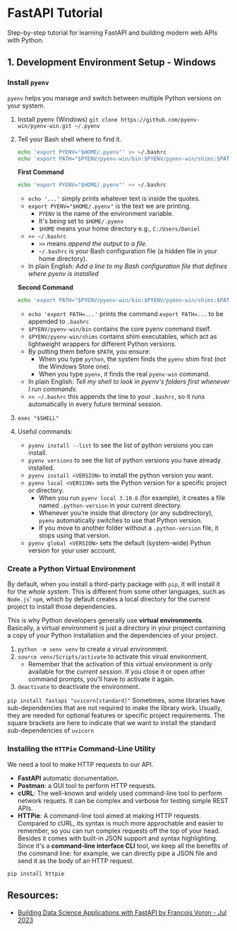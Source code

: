 # FastAPI Tutorial

Step-by-step tutorial for learning FastAPI and building modern web APIs with Python.

## 1. Development Environment Setup - Windows

### Install `pyenv`
`pyenv` helps you manage and switch between multiple Python versions on your system.

1. Install pyenv (Windows) `git clone https://github.com/pyenv-win/pyenv-win.git ~/.pyenv`
2. Tell your Bash shell where to find it.
    ```bash
    echo 'export PYENV="$HOME/.pyenv"' >> ~/.bashrc
    echo 'export PATH="$PYENV/pyenv-win/bin:$PYENV/pyenv-win/shims:$PATH"' >> ~/.bashrc
    ```

    **First Command**

    ```bash
    echo 'export PYENV="$HOME/.pyenv"' >> ~/.bashrc
    ```
    * `echo '...'` simply prints whatever text is inside the quotes.
    * `export PYENV="$HOME/.pyenv"` is the text we are printing.
        - `PYENV` is the name of the environment variable.
        - It's being set to `$HOME/.pyenv`
        - `$HOME` means your home directory e.g., `C:/Users/Daniel`
    * `>> ~/.bashrc`
        - `>>` means *append the output to a file.*
        - `~/.bashrc` is your Bash configuration file (a hidden file in your home directory). 
    * In plain English: *Add a line to my Bash configuration file that defines where pyenv is installed*

    **Second Command**
    ```bash
    echo 'export PATH="$PYENV/pyenv-win/bin:$PYENV/pyenv-win/shims:$PATH"' >> ~/.bashrc
    ```
    * `echo 'export PATH=...'` prints the command `export PATH=...` to be appended to `.bashrc`
    * `$PYENV/pyenv-win/bin` contains the core pyenv command itself.
    * `$PYENV/pyenv-win/shims` contains shim executables, which act as lightweight wrappers for different Python versions.
    * By putting them before `$PATH`, you ensure:
        - When you type `python`, the system finds the `pyenv` shim first (not the Windows Store one).
        - When you type `pyenv`, it finds the real `pyenv-win` command.
    * In plain English: *Tell my shell to look in pyenv's folders first whenever I run commands*.
    * `>> ~/.bashrc` this appends the line to your `.bashrc`, so it runs automatically in every future terminal session. 

3. `exec "$SHELL"`

4. Useful commands:
    * `pyenv install --list` to see the list of python versions you can install.
    * `pyenv versions` to see the list of python versions you have already installed.
    * `pyenv install <VERSION>` to install the python version you want.
    * `pyenv local <VERSION>` sets the Python version for a specific project or directory.
        - When you run `pyenv local 3.10.6` (for example), it creates a file named `.python-version` in your current directory.
        - Whenever you’re inside that directory (or any subdirectory), `pyenv` automatically switches to use that Python version.
        - If you move to another folder without a `.python-version` file, it stops using that version.  
    * `pyenv global <VERSION>` sets the default (system-wide) Python version for your user account.

### Create a Python Virtual Environment
By default, when you install a third-party package with `pip`, it will install it for the *whole system*. This is different from some other languages, such as `Node.js`' `npm`, which by default creates a local directory for the current project to install those dependencies.

This is why Python developers generally use **virtual environments**. Basically, a virtual environment is just a directory in your project containing a copy of your Python installation and the dependencies of your project.

1. `python -m venv venv` to create a virual environment.
2. `source venv/Scripts/activate` to activate this virual environment.
    * Remember that the activation of this virtual environment is only available for the *current session*. If you close it or open other command prompts, you'll have to activate it again.
3. `deactivate` to deactivate the environment.     

`pip install fastapi "uvicorn[standard]"` Sometimes, some libraries have sub-dependencies that are not required to make the library work. Usually, they are needed for optional features or specific project requirements. The square brackets are here to indicate that we want to install the standard sub-dependencies of `uvicorn`


### Installing the `HTTPie` Command-Line Utility
We need a tool to make HTTP requests to our API.
* **FastAPI** automatic documentation.
* **Postman**: a GUI tool to perform HTTP requests.
* **cURL**: The well-known and widely used command-line tool to perform network requets. It can be complex and verbose for testing simple REST APIs.
* **HTTPie**: A command-line tool aimed at making HTTP requests. Compared to cURL, its syntax is much more approchable and easier to remember, so you can run complex requests off the top of your head. Besides it comes with built-in JSON support and syntax highlighting. Since it's a **command-line interface CLI** tool, we keep all the benefits of the command line: for example, we can directly pipe a JSON file and send it as the body of an HTTP request.

`pip install httpie`


## Resources:
* [Building Data Science Applications with FastAPI by Francois Voron - Jul 2023](https://github.com/PacktPublishing/Building-Data-Science-Applications-with-FastAPI-Second-Edition/tree/main)



